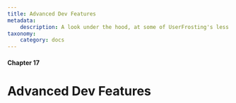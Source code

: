 ```yaml
---
title: Advanced Dev Features
metadata:
    description: A look under the hood, at some of UserFrosting's less well-known features.
taxonomy:
    category: docs
---
```


#### Chapter 17

# Advanced Dev Features

